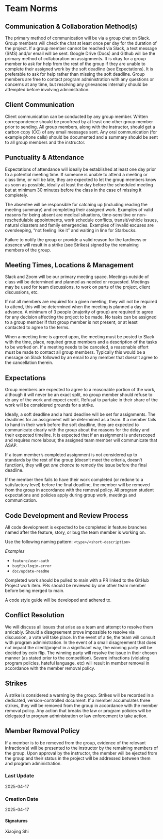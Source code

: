 # Team Norms

## Communication & Collaboration Method(s)
The primary method of communication will be via a group chat on Slack. Group members will check the chat at least once per day for the duration of the project. If a group member cannot be reached via Slack, a text message (SMS) and/or email will be sent. Google Drive (Docs) and Github will be the primary method of collaboration on assignments. It is okay for a group member to ask for help from the rest of the group if they are unable to complete their assigned work by the soft deadline (see Expectations). It is preferable to ask for help rather than missing the soft deadline. Group members are free to contact program administration with any questions or concerns at any time, but resolving any grievances internally should be attempted before involving administration. 

## Client Communication
Client communication can be conducted by any group member. Written correspondence should be proofread by at least one other group member prior to sending. All group members, along with the instructor, should get a carbon copy (CC) of any email messages sent. Any oral communication (for example phone calls) should be documented and a summary should be sent to all group members and the instructor.

## Punctuality & Attendance
Expectations of attendance will ideally be established at least one day prior to a potential meeting time. If someone is unable to attend a meeting or class time, or will be late, they are expected to let the group members know as soon as possible, ideally at least the day before the scheduled meeting but at minimum 30 minutes before the class in the case of missing it completely.

The absentee will be responsible for catching up (including reading the meeting summary) and completing their assigned work. Examples of valid reasons for being absent are medical situations, time-sensitive or non-reschedulable appointments, work schedule conflicts, transit/vehicle issues, natural disasters and family emergencies. Examples of invalid excuses are oversleeping, “not feeling like it” and waiting in line for Starbucks.

Failure to notify the group or provide a valid reason for the tardiness or absence will result in a strike (see Strikes) signed by the remaining members of the group.

## Meeting Times, Locations & Management
Slack and Zoom will be our primary meeting space. Meetings outside of class will be determined and planned as needed or requested. Meetings may be used for team discussions, to work on parts of the project, client discussions, etc.

If not all members are required for a given meeting, they will not be required to attend, this will be determined when the meeting is planned a day in advance. A minimum of 3 people (majority of group) are required to agree for any decision affecting the project to be made. No tasks can be assigned to a group member if that group member is not present, or at least contacted to agree to the terms.

When a meeting time is agreed upon, the meeting must be posted to Slack with the time, place, required group members and a description of the tasks to be worked on. If a meeting needs to be canceled, a reasonable effort must be made to contact all group members. Typically this would be a message on Slack followed by an email to any member that doesn’t agree to the cancellation therein.

## Expectations
Group members are expected to agree to a reasonable portion of the work, although it will never be an exact split, no group member should refuse to do any of the work and expect credit. Refusal to partake in their share of the work will be considered grounds for a strike.

Ideally, a soft deadline and a hard deadline will be set for assignments. The deadlines for an assignment will be determined as a team. If a member fails to hand in their work before the soft deadline, they are expected to communicate clearly with the group about the reasons for the delay and their expected timeline. It is expected that if an assignment is underscoped and requires more labour, the assigned team member will communicate that ASAP.

If a team member’s completed assignment is not considered up to standards by the rest of the group (doesn’t meet the criteria, doesn’t function), they will get _one chance_ to remedy the issue before the final deadline.

If the member then fails to have their work completed (or redone to a satisfactory level) before the final deadline, the member will be removed from the group in accordance with the removal policy. All program student expectations and policies apply during group work, meetings and communication.

## Code Development and Review Process
All code development is expected to be completed in feature branches named after the feature, story, or bug the team member is working on.

Use the following naming pattern:
`<type>/<short-description>`

*Examples*
- `feature/user-auth`
- `bugfix/login-error`
- `doc/update-readme`

Completed work should be pulled to main with a PR linked to the GitHub Project work item. PRs should be reviewed by one other team member before being merged to main.

A code style guide will be developed and adhered to.

## Conflict Resolution
We will discuss all issues that arise as a team and attempt to resolve them amicably. Should a disagreement prove impossible to resolve via discussion, a vote will take place. In the event of a tie, the team will consult with program administration. In the event of a small disagreement that does not impact the client/project in a significant way, the winning party will be decided by coin flip. The winning party will resolve the issue in their chosen manner (as stated prior to the competition). Severe infractions (violating program policies, hateful language, etc) will result in member removal in accordance with the member removal policy.

## Strikes
A strike is considered a warning by the group. Strikes will be recorded in a dedicated, version-controlled document. If a member accumulates three strikes, they will be removed from the group in accordance with the member removal policy. Any action that breaks the law or program policies will be delegated to program administration or law enforcement to take action.

## Member Removal Policy
If a member is to be removed from the group, evidence of the relevant infraction(s) will be presented to the instructor by the remaining members of the group. Upon approval by the instructor, the member will be ejected from the group and their status in the project will be addressed between them and program administration.

### Last Update
2025-04-17

### Creation Date
2025-04-17

#### Signatures
Xiaojing Shi